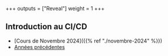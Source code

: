 +++
outputs = ["Reveal"]
weight = 1
+++

## Introduction au CI/CD

- [Cours de Novembre 2024]({{% ref "./novembre-2024" %}})
- [Années précédentes](https://cicd-lectures.github.io/slides)

